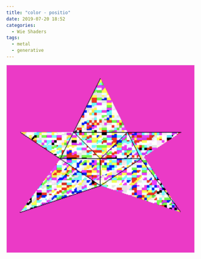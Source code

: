 ```yaml
---
title: "color - positio"
date: 2019-07-20 18:52
categories:
  - Wie Shaders
tags:
  - metal
  - generative
---
```


![Metal: color - position](/assets/83335e74bc.jpg)